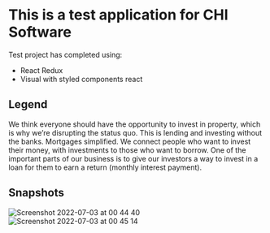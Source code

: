 # This is a test application for CHI Software
Test project has completed using:
- React Redux
- Visual with styled components react

## Legend

We think everyone should have the opportunity to invest in property, which is
why we’re disrupting the status quo. This is lending and investing without the banks.
Mortgages simplified. We connect people who want to invest their money, with investments to
those who want to borrow.
One of the important parts of our business is to give our investors a way to invest in a loan for
them to earn a return (monthly interest payment).

## Snapshots
![Screenshot 2022-07-03 at 00 44 40](https://user-images.githubusercontent.com/102475114/177017209-183a414f-a135-43bd-b5c1-720fd5b050af.png)
![Screenshot 2022-07-03 at 00 45 14](https://user-images.githubusercontent.com/102475114/177017210-660c14c6-c5f8-4cda-a8cf-6524746498db.png)
